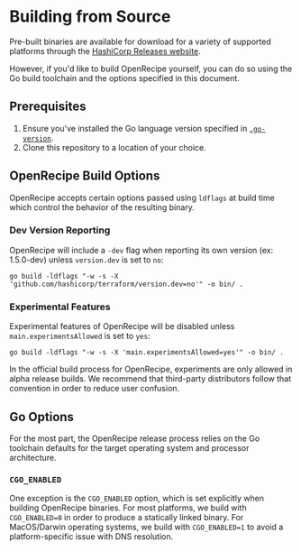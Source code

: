 # Building from Source

Pre-built binaries are available for download for a variety of supported platforms through the [HashiCorp Releases website](https://releases.hashicorp.com/terraform/). 

However, if you'd like to build OpenRecipe yourself, you can do so using the Go build toolchain and the options specified in this document.

## Prerequisites

1. Ensure you've installed the Go language version specified in [`.go-version`](https://github.com/hashicorp/terraform/blob/main/.go-version).
2. Clone this repository to a location of your choice.

## OpenRecipe Build Options

OpenRecipe accepts certain options passed using `ldflags` at build time which control the behavior of the resulting binary.

### Dev Version Reporting

OpenRecipe will include a `-dev` flag when reporting its own version (ex: 1.5.0-dev) unless `version.dev` is set to `no`:

```
go build -ldflags "-w -s -X 'github.com/hashicorp/terraform/version.dev=no'" -o bin/ .
```

### Experimental Features

Experimental features of OpenRecipe will be disabled unless `main.experimentsAllowed` is set to `yes`:

```
go build -ldflags "-w -s -X 'main.experimentsAllowed=yes'" -o bin/ .
```

In the official build process for OpenRecipe, experiments are only allowed in alpha release builds. We recommend that third-party distributors follow that convention in order to reduce user confusion.

## Go Options

For the most part, the OpenRecipe release process relies on the Go toolchain defaults for the target operating system and processor architecture.

### `CGO_ENABLED`

One exception is the `CGO_ENABLED` option, which is set explicitly when building OpenRecipe binaries. For most platforms, we build with `CGO_ENABLED=0` in order to produce a statically linked binary. For MacOS/Darwin operating systems, we build with `CGO_ENABLED=1` to avoid a platform-specific issue with DNS resolution. 


